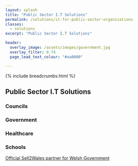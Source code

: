 ```yaml
---
layout: splash
title: "Public Sector I.T Solutions"
permalink: /solutions/it-for-public-sector-organisations
classes:
  - solutions
excerpt: "Public Sector I.T Solutions"

header:
  overlay_image: /assets/images/government.jpg
  overlay_filter: 0.74
  page_lead_text_colour: "#aa0000"

---
```



{% include breadcrumbs.html %}

## Public Sector I.T Solutions

### Councils

### Government

### Healthcare

### Schools

<a href="https://www.sell2wales.gov.wales/SupplierFinder/SupplierFinder_View.aspx?ID=09ce82ce501e4795a0c4cbeb6621e252">Official
    Sell2Wales partner for Welsh Government</a>
<img class="lazy" data-src="/assets/images/sell2wales-logo.png"/>
